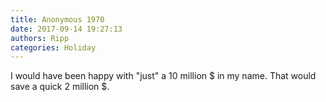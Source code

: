 ```yaml
---
title: Anonymous 1970
date: 2017-09-14 19:27:13
authors: Ripp
categories: Holiday
---
```


 I would have been happy with "just" a 10 million $ in my name. That would save a quick 2 million $.
